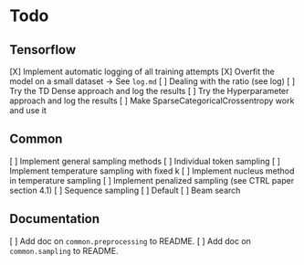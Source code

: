 # Todo
## Tensorflow
[X] Implement automatic logging of all training attempts
[X] Overfit the model on a small dataset -> See `log.md`
[ ] Dealing with the ratio (see log)
    [ ] Try the TD Dense approach and log the results
    [ ] Try the Hyperparameter approach and log the results
[ ] Make SparseCategoricalCrossentropy work and use it

## Common
[ ] Implement general sampling methods
    [ ] Individual token sampling
        [ ] Implement temperature sampling with fixed k
        [ ] Implement nucleus method in temperature sampling
        [ ] Implement penalized sampling (see CTRL paper section 4.1)
    [ ] Sequence sampling
        [ ] Default
        [ ] Beam search


## Documentation
[ ] Add doc on `common.preprocessing` to README.
[ ] Add doc on `common.sampling` to README.


